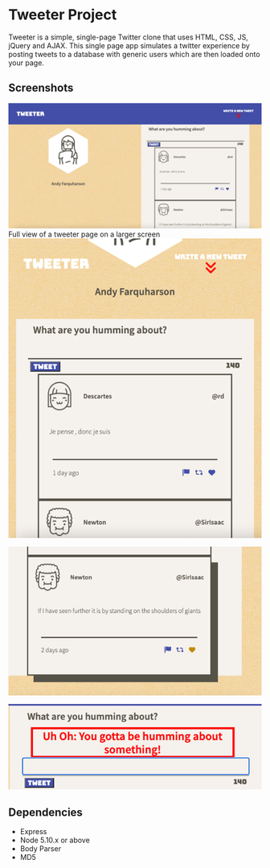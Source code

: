 # Tweeter Project

Tweeter is a simple, single-page Twitter clone that uses HTML, CSS, JS, jQuery and AJAX. This single page app simulates a twitter experience by posting tweets to a database with generic users which are then loaded onto your page.


## Screenshots

![Full view of a tweeter page on a larger screen](https://github.com/andyfarquharson/tweeter/blob/master/docs/responsive-design-large.png?raw=true)
Full view of a tweeter page on a larger screen
![Full view of a tweeter page on a smaller screen](https://github.com/andyfarquharson/tweeter/blob/master/docs/responsive-design-small.png?raw=true)

![Showing off some of the hover css attributes](https://github.com/andyfarquharson/tweeter/blob/master/docs/hover-functions.png?raw=true)

![Screenshot of error message when you try to tweet without typing anything](https://github.com/andyfarquharson/tweeter/blob/master/docs/error-text.png?raw=true)


## Dependencies

- Express
- Node 5.10.x or above
- Body Parser
- MD5

